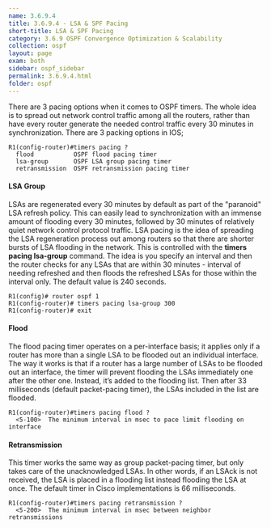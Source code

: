 ```yaml
---
name: 3.6.9.4
title: 3.6.9.4 - LSA & SPF Pacing
short-title: LSA & SPF Pacing
category: 3.6.9 OSPF Convergence Optimization & Scalability
collection: ospf
layout: page
exam: both
sidebar: ospf_sidebar
permalink: 3.6.9.4.html
folder: ospf
---
```

There are 3 pacing options when it comes to OSPF timers. The whole idea is to spread out network control traffic among all the routers, rather than have every router generate the needed control traffic every 30 minutes in synchronization. There are 3 packing options in IOS;
```
R1(config-router)#timers pacing ?
  flood           OSPF flood pacing timer
  lsa-group       OSPF LSA group pacing timer
  retransmission  OSPF retransmission pacing timer
```

#### LSA Group
LSAs are regenerated every 30 minutes by default as part of the "paranoid" LSA refresh policy. This can easily lead to synchronization with an immense amount of flooding every 30 minutes, followed by 30 minutes of relatively quiet network control protocol traffic. LSA pacing is the idea of spreading the LSA regeneration process out among routers so that there are shorter bursts of LSA flooding in the network. This is controlled with the **timers pacing lsa-group** command. The idea is you specify an interval and then the router checks for any LSAs that are within 30 minutes - interval of needing refreshed and then floods the refreshed LSAs for those within the interval only. The default value is 240 seconds.
```
R1(config)# router ospf 1
R1(config-router)# timers pacing lsa-group 300
R1(config-router)# exit
```

#### Flood
The flood pacing timer operates on a per-interface basis; it applies only if a router has more than a single LSA to be flooded out an individual interface.   The way it works is that if a router has a large number of LSAs to be flooded out an interface, the timer will prevent flooding the LSAs immediately one after the other one. Instead, it’s added to the flooding list. Then after 33 milliseconds (default packet-pacing timer), the LSAs included in the list are flooded.
```
R1(config-router)#timers pacing flood ?
  <5-100>  The minimum interval in msec to pace limit flooding on interface
```
#### Retransmission
This timer works the same way as group packet-pacing timer, but only takes care of the unacknowledged LSAs.   In other words, if an LSAck is not received, the LSA is placed in a flooding list instead flooding the LSA at once.   The default timer in Cisco implementations is 66 milliseconds.
```
R1(config-router)#timers pacing retransmission ?
  <5-200>  The minimum interval in msec between neighbor retransmissions
```
